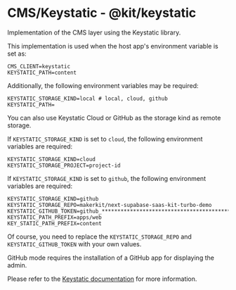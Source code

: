 # CMS/Keystatic - @kit/keystatic

Implementation of the CMS layer using the Keystatic library.

This implementation is used when the host app's environment variable is set as:

```
CMS_CLIENT=keystatic
KEYSTATIC_PATH=content
```

Additionally, the following environment variables may be required:

```
KEYSTATIC_STORAGE_KIND=local # local, cloud, github
KEYSTATIC_PATH=
```

You can also use Keystatic Cloud or GitHub as the storage kind as remote storage.

If `KEYSTATIC_STORAGE_KIND` is set to `cloud`, the following environment variables are required:

```
KEYSTATIC_STORAGE_KIND=cloud
KEYSTATIC_STORAGE_PROJECT=project-id
```

If `KEYSTATIC_STORAGE_KIND` is set to `github`, the following environment variables are required:

```
KEYSTATIC_STORAGE_KIND=github
KEYSTATIC_STORAGE_REPO=makerkit/next-supabase-saas-kit-turbo-demo
KEYSTATIC_GITHUB_TOKEN=github_*****************************************************
KEYSTATIC_PATH_PREFIX=apps/web
KEY_STATIC_PATH_PREFIX=content
```

Of course, you need to replace the `KEYSTATIC_STORAGE_REPO` and `KEYSTATIC_GITHUB_TOKEN` with your own values.

GitHub mode requires the installation of a GitHub app for displaying the admin.

Please refer to the [Keystatic documentation](https://keystatic.com/docs/github-model) for more information.